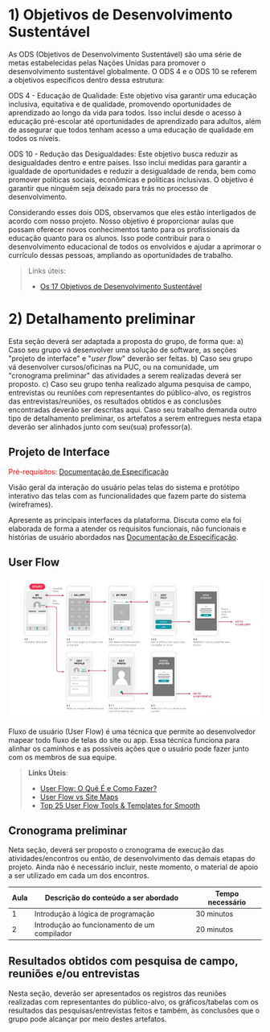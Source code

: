 # 1) Objetivos de Desenvolvimento Sustentável

As ODS (Objetivos de Desenvolvimento Sustentável) são uma série de metas estabelecidas pelas Nações Unidas para promover o desenvolvimento sustentável globalmente. O ODS 4 e o ODS 10 se referem a objetivos específicos dentro dessa estrutura:

ODS 4 - Educação de Qualidade: Este objetivo visa garantir uma educação inclusiva, equitativa e de qualidade, promovendo oportunidades de aprendizado ao longo da vida para todos. Isso inclui desde o acesso à educação pré-escolar até oportunidades de aprendizado para adultos, além de assegurar que todos tenham acesso a uma educação de qualidade em todos os níveis.

ODS 10 - Redução das Desigualdades: Este objetivo busca reduzir as desigualdades dentro e entre países. Isso inclui medidas para garantir a igualdade de oportunidades e reduzir a desigualdade de renda, bem como promover políticas sociais, econômicas e políticas inclusivas. O objetivo é garantir que ninguém seja deixado para trás no processo de desenvolvimento.

Considerando esses dois ODS, observamos que eles estão interligados de acordo com nosso projeto. Nosso objetivo é proporcionar aulas que possam oferecer novos conhecimentos tanto para os profissionais da educação quanto para os alunos. Isso pode contribuir para o desenvolvimento educacional de todos os envolvidos e ajudar a aprimorar o currículo dessas pessoas, ampliando as oportunidades de trabalho.

> Links úteis:
> - [Os 17 Objetivos de Desenvolvimento Sustentável](https://brasil.un.org/pt-br/sdgs)


# 2) Detalhamento preliminar

Esta seção deverá ser adaptada a proposta do grupo, de forma que:
a) Caso seu grupo vá desenvolver uma solução de software, as seções "projeto de interface" e "_user flow_" deverão ser feitas.
b) Caso seu grupo vá desenvolver cursos/oficinas na PUC, ou na comunidade, um "cronograma preliminar" das atividades a serem realizadas deverá ser proposto.
c) Caso seu grupo tenha realizado alguma pesquisa de campo, entrevistas ou reuniões com representantes do público-alvo, os registros das entrevistas/reuniões, os resultados obtidos e as conclusões encontradas deverão ser descritas aqui.
Caso seu trabalho demanda outro tipo de detalhamento preliminar, os artefatos a serem entregues nesta etapa deverão ser alinhados junto com seu(sua) professor(a).

## Projeto de Interface

<span style="color:red">Pré-requisitos: <a href="2-Especificação do Projeto.md"> Documentação de Especificação</a></span>

Visão geral da interação do usuário pelas telas do sistema e protótipo interativo das telas com as funcionalidades que fazem parte do sistema (wireframes).

Apresente as principais interfaces da plataforma. Discuta como ela foi elaborada de forma a atender os requisitos funcionais, não funcionais e histórias de usuário abordados nas <a href="2-Especificação do Projeto.md"> Documentação de Especificação</a>.

## User Flow

![Exemplo de UserFlow](img/userflow.jpg)

Fluxo de usuário (User Flow) é uma técnica que permite ao desenvolvedor mapear todo fluxo de telas do site ou app. Essa técnica funciona para alinhar os caminhos e as possíveis ações que o usuário pode fazer junto com os membros de sua equipe.

> **Links Úteis**:
> - [User Flow: O Quê É e Como Fazer?](https://medium.com/7bits/fluxo-de-usu%C3%A1rio-user-flow-o-que-%C3%A9-como-fazer-79d965872534)
> - [User Flow vs Site Maps](http://designr.com.br/sitemap-e-user-flow-quais-as-diferencas-e-quando-usar-cada-um/)
> - [Top 25 User Flow Tools & Templates for Smooth](https://www.mockplus.com/blog/post/user-flow-tools)

## Cronograma preliminar

Neta seção, deverá ser proposto o cronograma de execução das atividades/encontros ou então, de desenvolvimento das demais etapas do projeto.
Ainda não é necessário incluir, neste momento, o material de apoio a ser utilizado em cada um dos encontros.

|Aula   | Descrição do conteúdo a ser abordado  | Tempo necessário |
|------|-----------------------------------------|----|
|1| Introdução à lógica de programação | 30 minutos | 
|2| Introdução ao funcionamento de um compilador   | 20 minutos |

## Resultados obtidos com pesquisa de campo, reuniões e/ou entrevistas

Nesta seção, deverão ser apresentados os registros das reuniões realizadas com representantes do público-alvo, os gráficos/tabelas com os resultados das pesquisas/entrevistas feitos e também, às conclusões que o grupo pode alcançar por meio destes artefatos.







